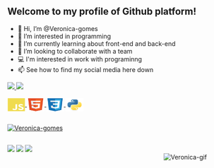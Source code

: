 ## Welcome to my profile of Github platform!
- 👋 Hi, I’m @Veronica-gomes
- 👀 I’m interested in programming
- 🌱 I’m currently learning about front-end and back-end
- 💞️ I’m looking to collaborate with a team
- 💻 I'm interested in work with programinng
- 📫 See how to find my social media  here down 

 <div>
  <a href="https://github.com/Veronica-gomes">
  <img height="160em" src="https://github-readme-stats.vercel.app/api?username=Veronica-gomes&show_icons=false&theme=dark&include_all_commits=true&count_private=true"/>
  <img height="110em" src="https://github-readme-stats.vercel.app/api/top-langs/?username=Veronica-gomes&layout=compact&langs_count=7&theme=dark"/>
</div>
 
 <div style="display: inline_block"><br>
  <img align="center" alt="Veronica-Js" height="30" width="40" src="https://raw.githubusercontent.com/devicons/devicon/master/icons/javascript/javascript-plain.svg">
  <img align="center" alt="Veronica-HTML" height="30" width="40" src="https://raw.githubusercontent.com/devicons/devicon/master/icons/html5/html5-original.svg">
  <img align="center" alt="Veronica-CSS" height="30" width="40" src="https://raw.githubusercontent.com/devicons/devicon/master/icons/css3/css3-original.svg">
  <img align="center" alt="Veronica-Python" height="30" width="40" src="https://raw.githubusercontent.com/devicons/devicon/master/icons/python/python-original.svg">  
</div>

 ##

 <img src="https://komarev.com/ghpvc/?username=Veronica-gomes&color=red" alt="Veronica-gomes" /> 

 ##
 <div>
  <a href="https://www.instagram.com/veronikdev/" target="_blank"><img src="https://img.shields.io/badge/-Instagram-%23E4405F?style=for-the-badge&logo=instagram&logoColor=white" target="_blank"></a>
  <a href = "mailto:veronicatgo2020@gmail.com"><img src="https://img.shields.io/badge/-Gmail-%23333?style=for-the-badge&logo=gmail&logoColor=white" target="_blank"></a>
  <a href="https://www.linkedin.com/in/veronica-gomes-854045198/" target="_blank"><img src="https://img.shields.io/badge/-LinkedIn-%230077B5?style=for-the-badge&logo=linkedin&logoColor=white" target="_blank"></a> 
  <a href = "mailto:veronica_tgo@hotmail.com"><img scr="https://img.shields.io/badge/Microsoft_Outlook-0078D4?style=for-the-badge&logo=microsoft-outlook&logoColor=white" target="_blank"></a>

  </div>

 <div>
    <img align="right" alt="Veronica-gif" height="150" width="150" src="https://cdn.discordapp.com/attachments/873268228510601226/873268381204246528/230829111_3651945274905212_6841571214309510829_n.gif">
  </div>

